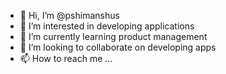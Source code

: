 - 👋 Hi, I’m @pshimanshus
- 👀 I’m interested in developing applications
- 🌱 I’m currently learning product management
- 💞️ I’m looking to collaborate on developing apps
- 📫 How to reach me ...

<!---
pshimanshus/pshimanshus is a ✨ special ✨ repository because its `README.md` (this file) appears on your GitHub profile.
You can click the Preview link to take a look at your changes.
--->
